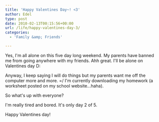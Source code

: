 ```yaml
---
title: 'Happy Valentines Day~! <3'
author: Edel
type: post
date: 2010-02-13T00:15:56+00:00
url: /life/happy-valentines-day-3/
categories:
  - 'Family &amp; Friends'

---
```

Yes, I'm all alone on this five day long weekend. My parents have banned me from going anywhere with my friends. Ahh great. I'll be alone on Valentines day D:

Anyway, I keep saying I will do things but my parents want me off the computer more and more. =/ I'm currently downloading my homework (a worksheet posted on my school website...haha).

So what's up with everyone?

I'm really tired and bored. It's only day 2 of 5.

Happy Valentines day!


